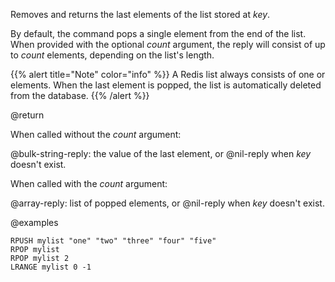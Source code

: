 Removes and returns the last elements of the list stored at _key_.

By default, the command pops a single element from the end of the list.
When provided with the optional _count_ argument, the reply will consist of up to _count_ elements, depending on the list's length.

{{% alert title="Note" color="info" %}}
A Redis list always consists of one or elements.
When the last element is popped, the list is automatically deleted from the database.
{{% /alert %}}

@return

When called without the _count_ argument:

@bulk-string-reply: the value of the last element, or @nil-reply when _key_ doesn't exist.

When called with the _count_ argument:

@array-reply: list of popped elements, or @nil-reply when _key_ doesn't exist.

@examples

```cli
RPUSH mylist "one" "two" "three" "four" "five"
RPOP mylist
RPOP mylist 2
LRANGE mylist 0 -1
```
